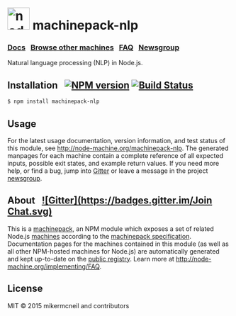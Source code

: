 <h1>
  <a href="http://node-machine.org" title="Node-Machine public registry"><img alt="node-machine logo" title="Node-Machine Project" src="http://node-machine.org/images/machine-anthropomorph-for-white-bg.png" width="50" /></a>
  machinepack-nlp
</h1>

### [Docs](http://node-machine.org/machinepack-nlp) &nbsp; [Browse other machines](http://node-machine.org/machinepacks) &nbsp;  [FAQ](http://node-machine.org/implementing/FAQ)  &nbsp;  [Newsgroup](https://groups.google.com/forum/?hl=en#!forum/node-machine)

Natural language processing (NLP) in Node.js.


## Installation &nbsp; [![NPM version](https://badge.fury.io/js/machinepack-nlp.svg)](http://badge.fury.io/js/machinepack-nlp) [![Build Status](https://travis-ci.org/mikermcneil/machinepack-nlp.png?branch=master)](https://travis-ci.org/mikermcneil/machinepack-nlp)

```sh
$ npm install machinepack-nlp
```

## Usage

For the latest usage documentation, version information, and test status of this module, see <a href="http://node-machine.org/machinepack-nlp" title="Natural language processing (NLP) in Node.js. (for node.js)">http://node-machine.org/machinepack-nlp</a>.  The generated manpages for each machine contain a complete reference of all expected inputs, possible exit states, and example return values.  If you need more help, or find a bug, jump into [Gitter](https://gitter.im/node-machine/general) or leave a message in the project [newsgroup](https://groups.google.com/forum/?hl=en#!forum/node-machine).

## About  &nbsp; [![Gitter](https://badges.gitter.im/Join Chat.svg)](https://gitter.im/node-machine/general?utm_source=badge&utm_medium=badge&utm_campaign=pr-badge&utm_content=badge)

This is a [machinepack](http://node-machine.org/machinepacks), an NPM module which exposes a set of related Node.js [machines](http://node-machine.org/spec/machine) according to the [machinepack specification](http://node-machine.org/spec/machinepack).
Documentation pages for the machines contained in this module (as well as all other NPM-hosted machines for Node.js) are automatically generated and kept up-to-date on the <a href="http://node-machine.org" title="Public machine registry for Node.js">public registry</a>.
Learn more at <a href="http://node-machine.org/implementing/FAQ" title="Machine Project FAQ (for implementors)">http://node-machine.org/implementing/FAQ</a>.

## License

MIT &copy; 2015 mikermcneil and contributors

